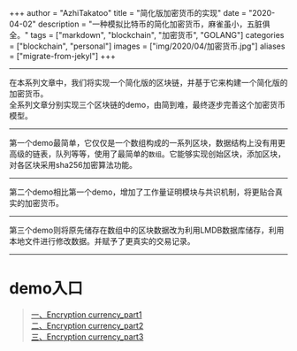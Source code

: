 +++
author = "AzhiTakatoo"
title = "简化版加密货币的实现"
date = "2020-04-02"
description = "一种模拟比特币的简化加密货币，麻雀虽小，五脏俱全。"
tags = ["markdown", "blockchain", "加密货币", "GOLANG"]
categories = ["blockchain", "personal"]
images  = ["img/2020/04/加密货币.jpg"]
aliases = ["migrate-from-jekyl"]
+++

<!-- ---
title: 简化版加密货币的实现
date: 2020-04-02
categories: ['区块链']
draft: false
--- -->
***
在本系列文章中，我们将实现一个简化版的区块链，并基于它来构建一个简化版的加密货币。  
全系列文章分别实现三个区块链的demo，由简到难，最终逐步完善这个加密货币模型。  
***
第一个demo最简单，它仅仅是一个数组构成的一系列区块，数据结构上没有用更高级的链表，队列等等，使用了最简单的`数组`。它能够实现创始区块，添加区块，对各区块采用sha256加密算法功能。  
***
第二个demo相比第一个demo，增加了工作量证明模块与共识机制，将更贴合真实的加密货币。
***
第三个demo则将原先储存在数组中的区块数据改为利用LMDB数据库储存，利用本地文件进行修改数据。并赋予了更真实的交易记录。
***
# demo入口
>[一、Encryption currency_part1](https://AzhiTakatoo.github.io/article/blockchain/EncCur_part1.html)  
>[二、Encryption currency_part2](https://www.jianshu.com/p/b3dc9ca82dc2#fnref2)  
>[三、Encryption currency_part3](https://www.jianshu.com/p/b3dc9ca82dc2#fnref3)  


